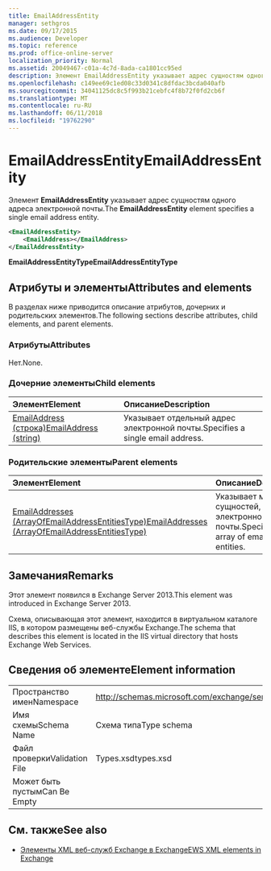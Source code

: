 ```yaml
---
title: EmailAddressEntity
manager: sethgros
ms.date: 09/17/2015
ms.audience: Developer
ms.topic: reference
ms.prod: office-online-server
localization_priority: Normal
ms.assetid: 20049467-c01a-4c7d-8ada-ca1801cc95ed
description: Элемент EmailAddressEntity указывает адрес сущностям одного адреса электронной почты.
ms.openlocfilehash: c149ee69c1ed08c33d0341c8dfdac3bcda040afb
ms.sourcegitcommit: 34041125dc8c5f993b21cebfc4f8b72f0fd2cb6f
ms.translationtype: MT
ms.contentlocale: ru-RU
ms.lasthandoff: 06/11/2018
ms.locfileid: "19762290"
---
```

# <a name="emailaddressentity"></a><span data-ttu-id="46d68-103">EmailAddressEntity</span><span class="sxs-lookup"><span data-stu-id="46d68-103">EmailAddressEntity</span></span>

<span data-ttu-id="46d68-104">Элемент **EmailAddressEntity** указывает адрес сущностям одного адреса электронной почты.</span><span class="sxs-lookup"><span data-stu-id="46d68-104">The **EmailAddressEntity** element specifies a single email address entity.</span></span> 
  
```XML
<EmailAddressEntity>
    <EmailAddress></EmailAddress>
</EmailAddressEntity>
```

 <span data-ttu-id="46d68-105">**EmailAddressEntityType**</span><span class="sxs-lookup"><span data-stu-id="46d68-105">**EmailAddressEntityType**</span></span>
## <a name="attributes-and-elements"></a><span data-ttu-id="46d68-106">Атрибуты и элементы</span><span class="sxs-lookup"><span data-stu-id="46d68-106">Attributes and elements</span></span>

<span data-ttu-id="46d68-107">В разделах ниже приводится описание атрибутов, дочерних и родительских элементов.</span><span class="sxs-lookup"><span data-stu-id="46d68-107">The following sections describe attributes, child elements, and parent elements.</span></span>
  
### <a name="attributes"></a><span data-ttu-id="46d68-108">Атрибуты</span><span class="sxs-lookup"><span data-stu-id="46d68-108">Attributes</span></span>

<span data-ttu-id="46d68-109">Нет.</span><span class="sxs-lookup"><span data-stu-id="46d68-109">None.</span></span>
  
### <a name="child-elements"></a><span data-ttu-id="46d68-110">Дочерние элементы</span><span class="sxs-lookup"><span data-stu-id="46d68-110">Child elements</span></span>

|<span data-ttu-id="46d68-111">**Элемент**</span><span class="sxs-lookup"><span data-stu-id="46d68-111">**Element**</span></span>|<span data-ttu-id="46d68-112">**Описание**</span><span class="sxs-lookup"><span data-stu-id="46d68-112">**Description**</span></span>|
|:-----|:-----|
|[<span data-ttu-id="46d68-113">EmailAddress (строка)</span><span class="sxs-lookup"><span data-stu-id="46d68-113">EmailAddress (string)</span></span>](emailaddress-string.md) <br/> |<span data-ttu-id="46d68-114">Указывает отдельный адрес электронной почты.</span><span class="sxs-lookup"><span data-stu-id="46d68-114">Specifies a single email address.</span></span>  <br/> |
   
### <a name="parent-elements"></a><span data-ttu-id="46d68-115">Родительские элементы</span><span class="sxs-lookup"><span data-stu-id="46d68-115">Parent elements</span></span>

|<span data-ttu-id="46d68-116">**Элемент**</span><span class="sxs-lookup"><span data-stu-id="46d68-116">**Element**</span></span>|<span data-ttu-id="46d68-117">**Описание**</span><span class="sxs-lookup"><span data-stu-id="46d68-117">**Description**</span></span>|
|:-----|:-----|
|[<span data-ttu-id="46d68-118">EmailAddresses (ArrayOfEmailAddressEntitiesType)</span><span class="sxs-lookup"><span data-stu-id="46d68-118">EmailAddresses (ArrayOfEmailAddressEntitiesType)</span></span>](emailaddresses-arrayofemailaddressentitiestype.md) <br/> |<span data-ttu-id="46d68-119">Указывает массив сущностей, адрес электронной почты.</span><span class="sxs-lookup"><span data-stu-id="46d68-119">Specifies an array of email address entities.</span></span>  <br/> |
   
## <a name="remarks"></a><span data-ttu-id="46d68-120">Замечания</span><span class="sxs-lookup"><span data-stu-id="46d68-120">Remarks</span></span>

<span data-ttu-id="46d68-121">Этот элемент появился в Exchange Server 2013.</span><span class="sxs-lookup"><span data-stu-id="46d68-121">This element was introduced in Exchange Server 2013.</span></span>
  
<span data-ttu-id="46d68-122">Схема, описывающая этот элемент, находится в виртуальном каталоге IIS, в котором размещены веб-службы Exchange.</span><span class="sxs-lookup"><span data-stu-id="46d68-122">The schema that describes this element is located in the IIS virtual directory that hosts Exchange Web Services.</span></span>
  
## <a name="element-information"></a><span data-ttu-id="46d68-123">Сведения об элементе</span><span class="sxs-lookup"><span data-stu-id="46d68-123">Element information</span></span>

|||
|:-----|:-----|
|<span data-ttu-id="46d68-124">Пространство имен</span><span class="sxs-lookup"><span data-stu-id="46d68-124">Namespace</span></span>  <br/> |http://schemas.microsoft.com/exchange/services/2006/types  <br/> |
|<span data-ttu-id="46d68-125">Имя схемы</span><span class="sxs-lookup"><span data-stu-id="46d68-125">Schema Name</span></span>  <br/> |<span data-ttu-id="46d68-126">Схема типа</span><span class="sxs-lookup"><span data-stu-id="46d68-126">Type schema</span></span>  <br/> |
|<span data-ttu-id="46d68-127">Файл проверки</span><span class="sxs-lookup"><span data-stu-id="46d68-127">Validation File</span></span>  <br/> |<span data-ttu-id="46d68-128">Types.xsd</span><span class="sxs-lookup"><span data-stu-id="46d68-128">types.xsd</span></span>  <br/> |
|<span data-ttu-id="46d68-129">Может быть пустым</span><span class="sxs-lookup"><span data-stu-id="46d68-129">Can Be Empty</span></span>  <br/> ||
   
## <a name="see-also"></a><span data-ttu-id="46d68-130">См. также</span><span class="sxs-lookup"><span data-stu-id="46d68-130">See also</span></span>



- [<span data-ttu-id="46d68-131">Элементы XML веб-служб Exchange в Exchange</span><span class="sxs-lookup"><span data-stu-id="46d68-131">EWS XML elements in Exchange</span></span>](ews-xml-elements-in-exchange.md)

